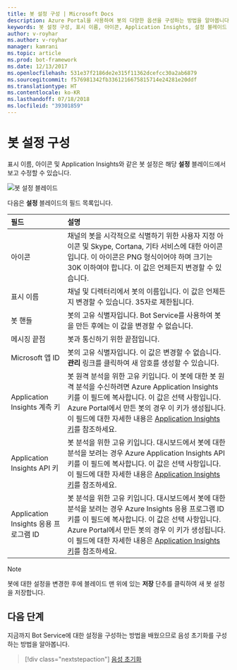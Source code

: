 ```yaml
---
title: 봇 설정 구성 | Microsoft Docs
description: Azure Portal을 사용하여 봇의 다양한 옵션을 구성하는 방법을 알아봅니다.
keywords: 봇 설정 구성, 표시 이름, 아이콘, Application Insights, 설정 블레이드
author: v-royhar
ms.author: v-royhar
manager: kamrani
ms.topic: article
ms.prod: bot-framework
ms.date: 12/13/2017
ms.openlocfilehash: 531e37f2186de2e315f11362dcefcc30a2ab6879
ms.sourcegitcommit: f576981342fb3361216675815714e24281e20ddf
ms.translationtype: HT
ms.contentlocale: ko-KR
ms.lasthandoff: 07/18/2018
ms.locfileid: "39301859"
---
```

# <a name="configure-bot-settings"></a>봇 설정 구성

표시 이름, 아이콘 및 Application Insights와 같은 봇 설정은 해당 **설정** 블레이드에서 보고 수정할 수 있습니다.

![봇 설정 블레이드](~/media/bot-service-portal-configure-settings/bot-settings-blade.png)

다음은 **설정** 블레이드의 필드 목록입니다.

| 필드 | 설명 |
| :---  | :---        |
| 아이콘 | 채널의 봇을 시각적으로 식별하기 위한 사용자 지정 아이콘 및 Skype, Cortana, 기타 서비스에 대한 아이콘입니다. 이 아이콘은 PNG 형식이어야 하며 크기는 30K 이하여야 합니다. 이 값은 언제든지 변경할 수 있습니다. |
| 표시 이름 | 채널 및 디렉터리에서 봇의 이름입니다. 이 값은 언제든지 변경할 수 있습니다. 35자로 제한됩니다. |
| 봇 핸들 | 봇의 고유 식별자입니다. Bot Service를 사용하여 봇을 만든 후에는 이 값을 변경할 수 없습니다. |
| 메시징 끝점 | 봇과 통신하기 위한 끝점입니다. |
| Microsoft 앱 ID | 봇의 고유 식별자입니다. 이 값은 변경할 수 없습니다. **관리** 링크를 클릭하여 새 암호를 생성할 수 있습니다. |
| Application Insights 계측 키 | 봇 원격 분석을 위한 고유 키입니다. 이 봇에 대한 봇 원격 분석을 수신하려면 Azure Application Insights 키를 이 필드에 복사합니다. 이 값은 선택 사항입니다. Azure Portal에서 만든 봇의 경우 이 키가 생성됩니다. 이 필드에 대한 자세한 내용은 [Application Insights 키](~/bot-service-resources-app-insights-keys.md)를 참조하세요. |
| Application Insights API 키 | 봇 분석을 위한 고유 키입니다. 대시보드에서 봇에 대한 분석을 보려는 경우 Azure Application Insights API 키를 이 필드에 복사합니다. 이 값은 선택 사항입니다. 이 필드에 대한 자세한 내용은 [Application Insights 키](~/bot-service-resources-app-insights-keys.md)를 참조하세요. |
| Application Insights 응용 프로그램 ID | 봇 분석을 위한 고유 키입니다. 대시보드에서 봇에 대한 분석을 보려는 경우 Azure Insights 응용 프로그램 ID 키를 이 필드에 복사합니다. 이 값은 선택 사항입니다. Azure Portal에서 만든 봇의 경우 이 키가 생성됩니다. 이 필드에 대한 자세한 내용은 [Application Insights 키](~/bot-service-resources-app-insights-keys.md)를 참조하세요. |

> [!NOTE]
> 봇에 대한 설정을 변경한 후에 블레이드 맨 위에 있는 **저장** 단추를 클릭하여 새 봇 설정을 저장합니다.

## <a name="next-steps"></a>다음 단계
지금까지 Bot Service에 대한 설정을 구성하는 방법을 배웠으므로 음성 초기화를 구성하는 방법을 알아봅니다.
> [!div class="nextstepaction"]
> [음성 초기화](bot-service-manage-speech-priming.md)
